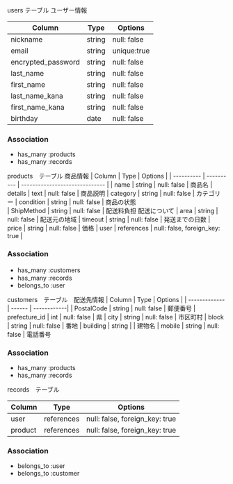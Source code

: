 users テーブル  ユーザー情報
  
| Column             | Type   | Options     |
| ------------------ | -----  | ------------|
| nickname           | string | null: false | ニックネーム
| email              | string | unique:true | メールアドレス
| encrypted_password | string | null: false | パスワード
| last_name          | string | null: false | 姓
| first_name	       | string | null: false | 名
| last_name_kana     | string | null: false | 姓カナ
| first_name_kana	   | string | null: false | 名カナ
| birthday           | date   | null: false | 生年月日

### Association
- has_many :products
- has_many :records

products　テーブル 商品情報
| Column      | Type       | Options                        |
| ----------  | ---------- | ------------------------------ |
| name        | string     | null: false                    | 商品名
| details     | text       | null: false                    | 商品説明
| category    | string     | null: false                    | カテゴリー
| condition   | string     | null: false                    | 商品の状態   
| ShipMethod  | string     | null: false                    | 配送料負担         配送について
| area        | string     | null: false                    | 配送元の地域
| timeout     | string     | null: false                    | 発送までの日数
| price       | string     | null: false                    | 価格
| user        | references | null: false, foreign_key: true |
### Association
- has_many :customers　
- has_many :records
- belongs_to :user




customers　テーブル　配送先情報
| Column         | Type   | Options     |
| -------------  | ------ | ------------|
| PostalCode     | string | null: false | 郵便番号
| prefecture_id  | int    | null: false | 県
| city           | string | null: false | 市区町村
| block          | string | null: false | 番地
| building       | string |             | 建物名
| mobile         | string | null: false | 電話番号


### Association
- has_many :products
- has_many :records





records　テーブル

| Column  | Type       | Options                        |
| ------- | --------   |--------------------------------|
| user    | references | null: false, foreign_key: true |誰が買うか
| product | references | null: false, foreign_key: true |商品名

### Association
- belongs_to :user
- belongs_to :customer
